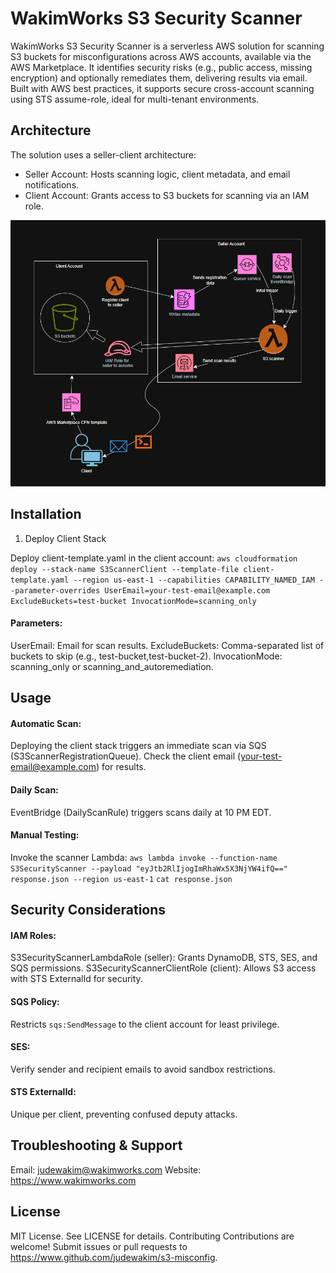 # WakimWorks S3 Security Scanner

WakimWorks S3 Security Scanner is a serverless AWS solution for scanning S3 buckets for misconfigurations across AWS accounts, available via the AWS Marketplace. It identifies security risks (e.g., public access, missing encryption) and optionally remediates them, delivering results via email. Built with AWS best practices, it supports secure cross-account scanning using STS assume-role, ideal for multi-tenant environments.


## Architecture
The solution uses a seller-client architecture:

- Seller Account: Hosts scanning logic, client metadata, and email notifications.
- Client Account: Grants access to S3 buckets for scanning via an IAM role.

![S3 Security Scanner Architecture](architecture.png)


## Installation
1. Deploy Client Stack

Deploy client-template.yaml in the client account: `aws cloudformation deploy --stack-name S3ScannerClient --template-file client-template.yaml --region us-east-1 --capabilities CAPABILITY_NAMED_IAM --parameter-overrides UserEmail=your-test-email@example.com ExcludeBuckets=test-bucket InvocationMode=scanning_only`

#### Parameters:
UserEmail: Email for scan results.
ExcludeBuckets: Comma-separated list of buckets to skip (e.g., test-bucket,test-bucket-2).
InvocationMode: scanning_only or scanning_and_autoremediation.


## Usage

#### Automatic Scan:
Deploying the client stack triggers an immediate scan via SQS (S3ScannerRegistrationQueue).
Check the client email (your-test-email@example.com) for results.

#### Daily Scan:
EventBridge (DailyScanRule) triggers scans daily at 10 PM EDT.

#### Manual Testing:
Invoke the scanner Lambda: `aws lambda invoke --function-name S3SecurityScanner --payload "eyJtb2RlIjogImRhaWx5X3NjYW4ifQ==" response.json --region us-east-1` 
`cat response.json`


## Security Considerations

#### IAM Roles:
S3SecurityScannerLambdaRole (seller): Grants DynamoDB, STS, SES, and SQS permissions.
S3SecurityScannerClientRole (client): Allows S3 access with STS ExternalId for security.

#### SQS Policy: 
Restricts `sqs:SendMessage` to the client account for least privilege.

#### SES: 
Verify sender and recipient emails to avoid sandbox restrictions.

#### STS ExternalId: 
Unique per client, preventing confused deputy attacks.


## Troubleshooting & Support
Email: judewakim@wakimworks.com
Website: https://www.wakimworks.com 


## License
MIT License. See LICENSE for details.
Contributing
Contributions are welcome! Submit issues or pull requests to https://www.github.com/judewakim/s3-misconfig.